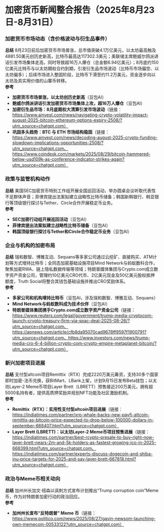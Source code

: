# 加密货币新闻整合报告（2025年8月23日-8月31日）


### 加密货币市场动态（含价格波动与衍生品事件）
**总结** 8月23日前后加密货币市场普涨，总市值突破4.1万亿美元，以太坊最高触及4881.50美元创历史新高，比特币最高达117302.3美元；美联储主席鲍威尔鸽派讲话引发市场集体走高，同时导致超16万人爆仓（总金额6.94亿美元）；8月底约150亿美元比特币与以太坊期权合约到期，引发衍生品市场波动（比特币市场偏空、以太坊偏多）；后续市场进入整固阶段，比特币下滑至约11.2万美元，资金逐步向以太坊及具实用价值的山寨币转移。  
**参考**  
- **加密货币市场普涨，以太坊创历史新高**（豆包AI）  
- **鲍威尔鸽派讲话引发加密货币市场集体上攻，超16万人爆仓**（豆包AI）  
- **加密衍生品市场：8月底期权大清算引发市场波动**（链接：https://www.ainvest.com/news/navigating-crypto-volatility-impact-august-2025-bitcoin-ethereum-options-expiry-2508/?utm_source=chatgpt.com）  
- **巩固多头趋势：BTC 与 ETH 市场结构稳固**（链接：https://www.ainvest.com/news/decoding-august-2025-crypto-funding-slowdown-implications-opportunities-2508/?utm_source=chatgpt.com、https://www.coindesk.com/markets/2025/08/29/bitcoin-hammered-below-usd109k-as-conference-indicator-strikes-again?utm_source=chatgpt.com）  


### 政策与监管机构动作
**总结** 美国SEC加密货币特别工作组开展全国巡回活动，举办圆桌会议听取代表性不足群体声音；菲律宾提出法案拟建立战略性比特币储备；韩国新韩银行、韩亚银行等顶级银行探讨与Tether、Circle合作开展稳定币业务。  
**参考**  
- **SEC加密行动组开展巡回活动**（豆包AI）  
- **菲律宾提出法案拟建立战略性比特币储备**（豆包AI）  
- **韩国顶级银行探讨与Tether和Circle合作稳定币业务**（豆包AI）  


### 企业与机构的加密布局
**总结** 瑞和数智、博雅互动、Sequans等多家公司通过云挖矿、直接购买、ATM计划等方式增持比特币；全同态加密基础设施项目Mind Network与蚂蚁数科合作，聚焦加密RWA、链上隐私数据传输等领域；特朗普媒体集团与Crypto.com成立数字资产资金公司，管理约10亿美元CRO代币、2亿美元现金及50亿美元股权抵押额度，Truth Social将整合其钱包基础设施并推出CRO奖励体系。  
**参考**  
- **多家公司和机构增持比特币**（豆包AI，涉及瑞和数智、博雅互动、Sequans）  
- **Mind Network与蚂蚁数科成为技术伙伴**（豆包AI）  
- **特朗普媒体集团携手Crypto.com成立数字资产资金公司**（链接：https://www.reuters.com/legal/government/trump-media-cryptocom-launch-crypto-treasury-firm-via-spac-deal-2025-08-26/?utm_source=chatgpt.com、https://apnews.com/article/cfb8da95070cad9678ff9597f1900791?utm_source=chatgpt.com、https://www.investors.com/news/trump-media-cro-6-4-billion-crypto-com-crypto-empire-metaplanet-bitcoin/?utm_source=chatgpt.com）  


### 新兴加密项目进展
**总结** 支付型altcoin项目Remittix（RTX）完成2220万美元筹资，支持30多个国家即时加密-法币兑换，获BitMart、LBank上架，计划9月15日发布Beta钱包；以太坊Layer-2 Meme币项目Layer Brett（LBRETT）预售接近200万美元，拥有超5000名持有者，提供高质押奖励并规划NFT功能及社区激励机制。  
**参考**  
- **Remittix（RTX）：实用性支付型altcoin项目进展**（链接：https://indiatimes.com/partner/xrp-whale-backs-new-payfi-altcoin-remittix-as-bitcoin-price-expected-to-drop-below-100000-dollars-in-september-668407.html?utm_source=chatgpt.com）  
- **Layer Brett (LBRETT)：以太坊Layer-2 Meme币项目预售进展**（链接：https://indiatimes.com/partner/best-rcypto-presale-to-buy-right-now-layer-brett-nears-2m-and-5k-holders-as-fastest-growing-ico-in-2025-668399.html?utm_source=chatgpt.com、https://indiatimes.com/partner/experts-discuss-dogecoin-and-shiba-inu-price-targets-for-2025-and-say-layer-brett-667818.html?utm_source=chatgpt.com）  


### 政治与Meme币相关动向
**总结** 加州州长加文·纽森以讽刺方式宣布计划推出“Trump corruption coin”Meme币，作为对特朗普加密行动的政治回应。  
**参考**  
- **加州州长宣布“反特朗普” Meme 币**（链接：https://www.politico.com/news/2025/08/27/gavin-newsom-launching-own-memecoin-00533122?utm_source=chatgpt.com）